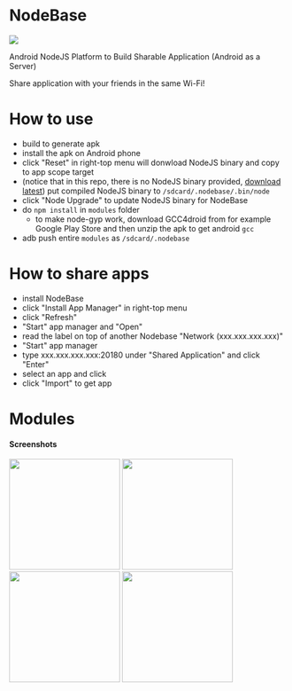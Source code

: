 # NodeBase
<img src="https://raw.githubusercontent.com/wiki/dna2github/NodeBase/images/log.png" />

Android NodeJS Platform to Build Sharable Application (Android as a Server)

Share application with your friends in the same Wi-Fi!

# How to use

- build to generate apk
- install the apk on Android phone
- click "Reset" in right-top menu will donwload NodeJS binary and copy to app scope target
- (notice that in this repo, there is no NodeJS binary provided, [download latest](https://github.com/dna2github/dna2oslab/releases)) put compiled NodeJS binary to `/sdcard/.nodebase/.bin/node`
- click "Node Upgrade" to update NodeJS binary for NodeBase
- do `npm install` in `modules` folder
   - to make node-gyp work, download GCC4droid from for example Google Play Store and then unzip the apk to get android `gcc`
- adb push entire `modules` as `/sdcard/.nodebase`

# How to share apps

- install NodeBase
- click "Install App Manager" in right-top menu
- click "Refresh"
- "Start" app manager and "Open"
- read the label on top of another Nodebase "Network (xxx.xxx.xxx.xxx)"
- "Start" app manager
- type xxx.xxx.xxx.xxx:20180 under "Shared Application" and click "Enter"
- select an app and click
- click "Import" to get app

# Modules

#### Screenshots

<div>
<img src="https://raw.githubusercontent.com/wiki/dna2github/NodeBase/images/v0/install_app_manager.png" width="200" />
<img src="https://raw.githubusercontent.com/wiki/dna2github/NodeBase/images/v0/app_manager.png" width="200" />
<img src="https://raw.githubusercontent.com/wiki/dna2github/NodeBase/images/v0/file_download_upload.png" width="200" />
<img src="https://raw.githubusercontent.com/wiki/dna2github/NodeBase/images/v0/nodepad.png" width="200" />
</div>
